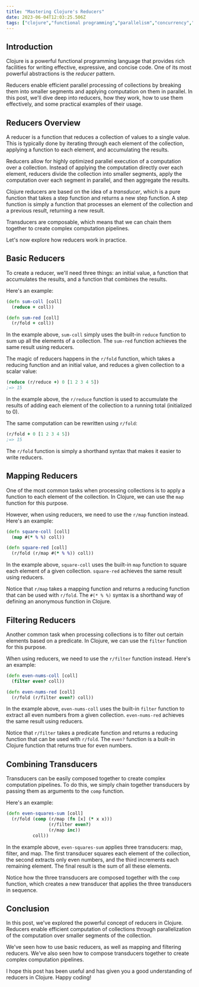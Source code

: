 ```yaml
---
title: "Mastering Clojure's Reducers"
date: 2023-06-04T12:03:25.506Z
tags: ["clojure","functional programming","parallelism","concurrency","reducers"]
---
```



## Introduction

Clojure is a powerful functional programming language that provides rich facilities for writing effective, expressive, and concise code. One of its most powerful abstractions is the *reducer* pattern.

Reducers enable efficient parallel processing of collections by breaking them into smaller segments and applying computation on them in parallel. In this post, we'll dive deep into reducers, how they work, how to use them effectively, and some practical examples of their usage.

## Reducers Overview

A reducer is a function that reduces a collection of values to a single value. This is typically done by iterating through each element of the collection, applying a function to each element, and accumulating the results.

Reducers allow for highly optimized parallel execution of a computation over a collection. Instead of applying the computation directly over each element, reducers divide the collection into smaller segments, apply the computation over each segment in parallel, and then aggregate the results.

Clojure reducers are based on the idea of a *transducer*, which is a pure function that takes a step function and returns a new step function. A step function is simply a function that processes an element of the collection and a previous result, returning a new result.

Transducers are composable, which means that we can chain them together to create complex computation pipelines.

Let's now explore how reducers work in practice.

## Basic Reducers

To create a reducer, we'll need three things: an initial value, a function that accumulates the results, and a function that combines the results.

Here's an example:

```clojure
(defn sum-coll [coll]
  (reduce + coll))

(defn sum-red [coll]
  (r/fold + coll))
```

In the example above, `sum-coll` simply uses the built-in `reduce` function to sum up all the elements of a collection. The `sum-red` function achieves the same result using reducers.

The magic of reducers happens in the `r/fold` function, which takes a reducing function and an initial value, and reduces a given collection to a scalar value:

```clojure
(reduce (r/reduce +) 0 [1 2 3 4 5])
;=> 15
```

In the example above, the `r/reduce` function is used to accumulate the results of adding each element of the collection to a running total (initialized to 0).

The same computation can be rewritten using `r/fold`:

```clojure
(r/fold + 0 [1 2 3 4 5])
;=> 15
```

The `r/fold` function is simply a shorthand syntax that makes it easier to write reducers.

## Mapping Reducers

One of the most common tasks when processing collections is to apply a function to each element of the collection. In Clojure, we can use the `map` function for this purpose.

However, when using reducers, we need to use the `r/map` function instead. Here's an example:

```clojure
(defn square-coll [coll]
  (map #(* % %) coll))

(defn square-red [coll]
  (r/fold (r/map #(* % %)) coll))
```

In the example above, `square-coll` uses the built-in `map` function to square each element of a given collection. `square-red` achieves the same result using reducers.

Notice that `r/map` takes a mapping function and returns a reducing function that can be used with `r/fold`. The `#(* % %)` syntax is a shorthand way of defining an anonymous function in Clojure.

## Filtering Reducers

Another common task when processing collections is to filter out certain elements based on a predicate. In Clojure, we can use the `filter` function for this purpose.

When using reducers, we need to use the `r/filter` function instead. Here's an example:

```clojure
(defn even-nums-coll [coll]
  (filter even? coll))

(defn even-nums-red [coll]
  (r/fold (r/filter even?) coll))
```

In the example above, `even-nums-coll` uses the built-in `filter` function to extract all even numbers from a given collection. `even-nums-red` achieves the same result using reducers.

Notice that `r/filter` takes a predicate function and returns a reducing function that can be used with `r/fold`. The `even?` function is a built-in Clojure function that returns true for even numbers.

## Combining Transducers

Transducers can be easily composed together to create complex computation pipelines. To do this, we simply chain together transducers by passing them as arguments to the `comp` function.

Here's an example:

```clojure
(defn even-squares-sum [coll]
  (r/fold (comp (r/map (fn [x] (* x x)))
                (r/filter even?)
                (r/map inc))
          coll))
```

In the example above, `even-squares-sum` applies three transducers: map, filter, and map. The first transducer squares each element of the collection, the second extracts only even numbers, and the third increments each remaining element. The final result is the sum of all these elements.

Notice how the three transducers are composed together with the `comp` function, which creates a new transducer that applies the three transducers in sequence.

## Conclusion

In this post, we've explored the powerful concept of reducers in Clojure. Reducers enable efficient computation of collections through parallelization of the computation over smaller segments of the collection.

We've seen how to use basic reducers, as well as mapping and filtering reducers. We've also seen how to compose transducers together to create complex computation pipelines.

I hope this post has been useful and has given you a good understanding of reducers in Clojure. Happy coding!